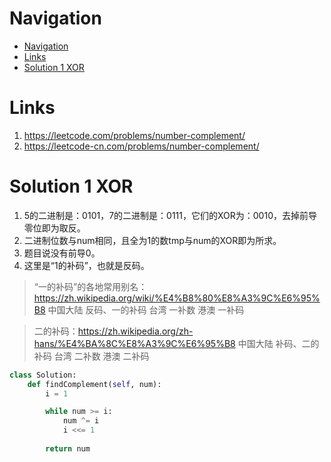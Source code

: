# Navigation
- [Navigation](#navigation)
- [Links](#links)
- [Solution 1 XOR](#solution-1-xor)

# Links
1. https://leetcode.com/problems/number-complement/
2. https://leetcode-cn.com/problems/number-complement/


# Solution 1 XOR
1. 5的二进制是：0101，7的二进制是：0111，它们的XOR为：0010，去掉前导零位即为取反。
2. 二进制位数与num相同，且全为1的数tmp与num的XOR即为所求。
3. 题目说没有前导0。
4. 这里是“1的补码”，也就是反码。
> “一的补码”的各地常用别名：https://zh.wikipedia.org/wiki/%E4%B8%80%E8%A3%9C%E6%95%B8
> 中国大陆 反码、一的补码
> 台湾	一补数
> 港澳	一补码

> 二的补码：https://zh.wikipedia.org/zh-hans/%E4%BA%8C%E8%A3%9C%E6%95%B8
> 中国大陆	补码、二的补码
> 台湾	二补数
> 港澳	二补码


```python
class Solution:
    def findComplement(self, num):
        i = 1

        while num >= i:
            num ^= i
            i <<= 1
        
        return num
```